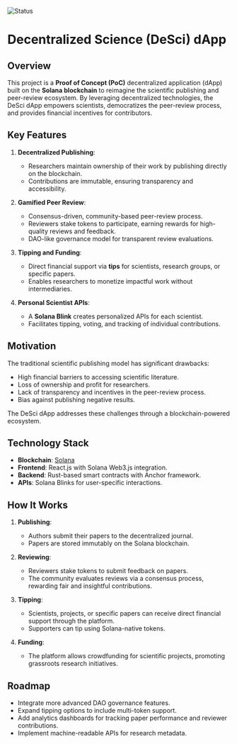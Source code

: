 ![Status](https://img.shields.io/badge/Status-Work_in_Progress-yellow)

# Decentralized Science (DeSci) dApp

## Overview
This project is a **Proof of Concept (PoC)** decentralized application (dApp) built on the **Solana blockchain** to reimagine the scientific publishing and peer-review ecosystem. By leveraging decentralized technologies, the DeSci dApp empowers scientists, democratizes the peer-review process, and provides financial incentives for contributors. 

## Key Features
1. **Decentralized Publishing**:
   - Researchers maintain ownership of their work by publishing directly on the blockchain.
   - Contributions are immutable, ensuring transparency and accessibility.

2. **Gamified Peer Review**:
   - Consensus-driven, community-based peer-review process.
   - Reviewers stake tokens to participate, earning rewards for high-quality reviews and feedback.
   - DAO-like governance model for transparent review evaluations.

3. **Tipping and Funding**:
   - Direct financial support via **tips** for scientists, research groups, or specific papers.
   - Enables researchers to monetize impactful work without intermediaries.

4. **Personal Scientist APIs**:
   - A **Solana Blink** creates personalized APIs for each scientist.
   - Facilitates tipping, voting, and tracking of individual contributions.

## Motivation
The traditional scientific publishing model has significant drawbacks:
- High financial barriers to accessing scientific literature.
- Loss of ownership and profit for researchers.
- Lack of transparency and incentives in the peer-review process.
- Bias against publishing negative results.

The DeSci dApp addresses these challenges through a blockchain-powered ecosystem.

## Technology Stack
- **Blockchain**: [Solana](https://solana.com/)
- **Frontend**: React.js with Solana Web3.js integration.
- **Backend**: Rust-based smart contracts with Anchor framework.
- **APIs**: Solana Blinks for user-specific interactions.

## How It Works
1. **Publishing**:
   - Authors submit their papers to the decentralized journal.
   - Papers are stored immutably on the Solana blockchain.

2. **Reviewing**:
   - Reviewers stake tokens to submit feedback on papers.
   - The community evaluates reviews via a consensus process, rewarding fair and insightful contributions.

3. **Tipping**:
   - Scientists, projects, or specific papers can receive direct financial support through the platform.
   - Supporters can tip using Solana-native tokens.

4. **Funding**:
   - The platform allows crowdfunding for scientific projects, promoting grassroots research initiatives.

## Roadmap
- Integrate more advanced DAO governance features.
- Expand tipping options to include multi-token support.
- Add analytics dashboards for tracking paper performance and reviewer contributions.
- Implement machine-readable APIs for research metadata.
